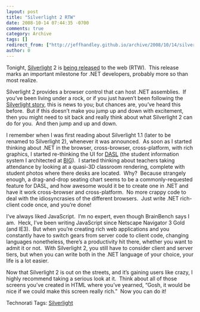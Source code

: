 ```yaml
---
layout: post
title: "Silverlight 2 RTW"
date: 2008-10-14 07:44:35 -0700
comments: true
category: Archive
tags: []
redirect_from: ["http://jeffhandley.github.io/archive/2008/10/14/silverlight-2-rtw.aspx"]
author: 0
---
```

<!-- more -->
<p>Tonight, <a href="http://www.silverlight.net" target="_blank">Silverlight</a> 2 is <a href="http://silverlight.net/blogs/jesseliberty/archive/2008/10/13/silverlight-2-releases-tomorrow.aspx" target="_blank">being released</a> to the web (RTW).  This release marks an important milestone for .NET developers, probably more so than most realize.</p>  <p>Silverlight 2 provides a browser control that can host .NET assemblies.  If you’ve been living under a rock, or if you just haven’t been following the <a href="http://www.wynapse.com/" target="_blank">Silverlight story</a>, this is news to you; but chances are, you’ve heard this before.  But if this doesn’t make you jump up and down with excitement, then you might need to sit back and really think about what Silverlight 2 can do for you.  And then jump and up and down.</p>  <p>I remember when I was first reading about Silverlight 1.1 (later to be renamed to Silverlight 2), whenever it was announced.  As soon as I started thinking about .NET in the browser, cross-browser, cross-platform, with rich graphics, I started re-thinking the UI for <a href="http://blog.jeffhandley.com/archive/2008/04/06/leaving-big-and-relocating.aspx" target="_blank">DASL</a> (the student information system I architected at <a href="http://www.bigsolutions.com" target="_blank">BIG</a>).  I started thinking about teachers taking attendance by looking at a quasi-3D classroom rendering, complete with student photos where there desks are located.  Why?  Because strangely enough, a drag-and-drop seating chart seems to be a commonly-requested feature for DASL, and how awesome would it be to create one in .NET and have it work cross-browser and cross-platform.  No more crappy code to deal with the idiosyncrasies of the different browsers.  Just write .NET rich-client code once, and you’re done!</p>  <p>I’ve always liked JavaScript.  I’m no expert, even though BrainBench says I am.  Heck, I’ve been writing JavaScript since Netscape Navigator 3 Gold (and IE3).  But when you’re creating rich web applications and you constantly have to switch gears from server code to client code, changing languages nonetheless, there’s a productivity hit there, whether you want to admit it or not.  With Silverlight 2, you still have to consider client and server tiers, but when you can write both in the .NET language of your choice, your life is a lot easier.</p>  <p>Now that Silverlight 2 is out on the streets, and it’s gaining users like crazy, I highly recommend taking a serious look at it.  Think about all of those screens you’ve created in HTML where you’ve yearned, “Gosh, it would be nice if we could make this screen really rich.”  Now you can do it!</p>  <div class="wlWriterEditableSmartContent" id="scid:0767317B-992E-4b12-91E0-4F059A8CECA8:8d00dbfd-ba3f-419d-b704-3b8f29252c72" style="padding-right: 0px; display: inline; padding-left: 0px; float: none; padding-bottom: 0px; margin: 0px; padding-top: 0px">Technorati Tags: <a href="http://technorati.com/tags/Silverlight" rel="tag">Silverlight</a></div>

